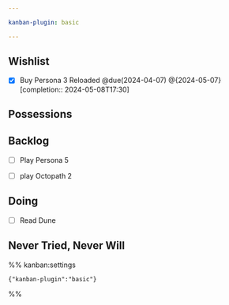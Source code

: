 ```yaml
---

kanban-plugin: basic

---
```


## Wishlist

- [x] Buy Persona 3 Reloaded  @due(2024-04-07)  @{2024-05-07}  [completion:: 2024-05-08T17:30]


## Possessions



## Backlog

- [ ] Play Persona 5
- [ ] play Octopath 2


## Doing

- [ ] Read Dune


## Never Tried, Never Will





%% kanban:settings
```
{"kanban-plugin":"basic"}
```
%%